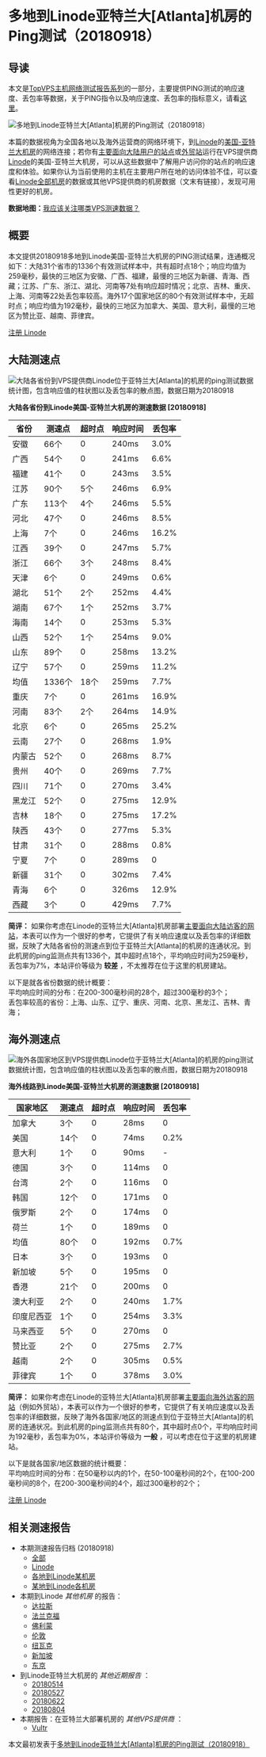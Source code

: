 #  多地到Linode亚特兰大[Atlanta]机房的Ping测试（20180918） 

## 导读

本文是[TopVPS主机网络测试报告系列](https://vps123.top/pingtest)的一部分，主要提供PING测试的响应速度、丢包率等数据，关于PING指令以及响应速度、丢包率的指标意义，请看[这里](https://vps123.top/what-is-ping.html)。

![多地到Linode亚特兰大\[Atlanta\]机房的Ping测试（20180918）](/images/thumbnails/to_linode_Atlanta.png)

本篇的数据视角为全国各地以及海外运营商的网络环境下，到[Linode](https://vps123.top/go/linode)的[美国-亚特兰大机房](https://vps123.top/linode-facilities.html#atlanta)的网络连接；若你有[主要面向大陆用户的站点](https://vps123.top/website-for-mainland-users.html)或[外贸站](https://vps123.top/website-for-internation-trade.html)运行在VPS提供商[Linode](https://vps123.top/go/linode)的美国-亚特兰大机房，可以从这些数据中了解用户访问你的站点的响应速度和体验。如果你认为当前使用的主机在主要用户所在地的访问体验不佳，可以查看[Linode全部机房](/linode/isp/china/20180918-linode-isp-china.md)的数据或其他VPS提供商的机房数据（文末有链接），发现可用性更好的机房。

**数据地图：**[我应该关注哪类VPS测速数据？](https://vps123.top/find-pingtest-data-you-need.html)

## 概要

本文提供20180918多地到Linode美国-亚特兰大机房的PING测试结果，连通概况如下：大陆31个省市的1336个有效测试样本中，共有超时点18个；响应均值为259毫秒，最快的三地区为安徽、广西、福建，最慢的三地区为新疆、青海、西藏；江苏、广东、浙江、湖北、河南等7处有响应超时情况；北京、吉林、重庆、上海、河南等22处丢包率较高。海外17个国家地区的80个有效测试样本中，无超时点；响应均值为192毫秒，最快的三地区为加拿大、美国、意大利，最慢的三地区为赞比亚、越南、菲律宾。

[注册 Linode](https://vps123.top/go/linode/_btn1)

## 大陆测速点

![大陆各省份到VPS提供商Linode位于亚特兰大\[Atlanta\]的机房的ping测试数据统计图，包含响应值的柱状图以及丢包率的散点图，数据日期为20180918](/images/pingtests/linode_20180918/plot_idc_linode_usa-atlanta_20180918_mainland.png)

**大陆各省份到Linode美国-亚特兰大机房的测速数据 [20180918]**

省份 | 测速点 | 超时点 | 响应时间 | 丢包率  
---|---|---|---|---  
安徽 | 66个 | 0 | 240ms | 3.0%  
广西 | 54个 | 0 | 241ms | 6.6%  
福建 | 41个 | 0 | 243ms | 3.5%  
江苏 | 90个 | 5个 | 246ms | 6.9%  
广东 | 113个 | 4个 | 246ms | 5.5%  
河北 | 47个 | 0 | 246ms | 8.5%  
上海 | 7个 | 0 | 246ms | 16.2%  
江西 | 39个 | 0 | 247ms | 5.7%  
浙江 | 66个 | 3个 | 248ms | 8.4%  
天津 | 6个 | 0 | 249ms | 0.6%  
湖北 | 51个 | 2个 | 252ms | 4.4%  
湖南 | 67个 | 1个 | 252ms | 3.7%  
海南 | 14个 | 0 | 253ms | 5.3%  
山西 | 52个 | 1个 | 254ms | 9.0%  
山东 | 89个 | 0 | 258ms | 13.2%  
辽宁 | 57个 | 0 | 259ms | 11.2%  
均值 | 1336个 | 18个 | 259ms | 7.7%  
重庆 | 7个 | 0 | 261ms | 16.9%  
河南 | 83个 | 2个 | 264ms | 14.9%  
北京 | 6个 | 0 | 265ms | 25.2%  
云南 | 27个 | 0 | 268ms | 1.9%  
内蒙古 | 52个 | 0 | 268ms | 8.7%  
贵州 | 40个 | 0 | 269ms | 7.7%  
四川 | 71个 | 0 | 270ms | 3.4%  
黑龙江 | 52个 | 0 | 275ms | 12.9%  
吉林 | 18个 | 0 | 275ms | 17.2%  
陕西 | 43个 | 0 | 277ms | 5.3%  
甘肃 | 31个 | 0 | 288ms | 0.8%  
宁夏 | 7个 | 0 | 289ms | 0  
新疆 | 31个 | 0 | 302ms | 7.4%  
青海 | 6个 | 0 | 326ms | 12.9%  
西藏 | 3个 | 0 | 429ms | 7.7%  
  
**简评：** 如果你考虑在Linode的亚特兰大[Atlanta]机房部署[主要面向大陆访客的网站](website-for-mainland-users.html)，本表可以作为一个很好的参考，它提供了有关响应速度以及丢包率的详细数据，反映了大陆各省份的测速点到位于亚特兰大[Atlanta]的机房的连通状况。到此机房的ping监测点共有1336个，其中超时点18个，平均响应时间为259毫秒，丢包率为7%，本站评价等级为 **较差** ，不太推荐在位于这里的机房建站。

以下是就各省份数据的统计概要：  
平均响应时间的分布：在200-300毫秒间的28个，超过300毫秒的3个；  
丢包率较高的省份：上海、山东、辽宁、重庆、河南、北京、黑龙江、吉林、青海；

## 海外测速点

![海外各国家地区到VPS提供商Linode位于亚特兰大\[Atlanta\]的机房的ping测试数据统计图，包含响应值的柱状图以及丢包率的散点图，数据日期为20180918](/images/pingtests/linode_20180918/plot_idc_linode_usa-atlanta_20180918_overseas.png)

**海外线路到Linode美国-亚特兰大机房的测速数据 [20180918]**

国家地区 | 测速点 | 超时点 | 响应时间 | 丢包率  
---|---|---|---|---  
加拿大 | 3个 | 0 | 28ms | 0  
美国 | 14个 | 0 | 74ms | 0.2%  
意大利 | 1个 | 0 | 90ms | -  
德国 | 3个 | 0 | 114ms | 0  
台湾 | 2个 | 0 | 116ms | 0  
韩国 | 12个 | 0 | 171ms | 0  
俄罗斯 | 2个 | 0 | 174ms | 0  
荷兰 | 1个 | 0 | 189ms | 0  
均值 | 80个 | 0 | 192ms | 0.7%  
日本 | 3个 | 0 | 193ms | 0  
新加坡 | 5个 | 0 | 195ms | 0  
香港 | 21个 | 0 | 200ms | 0  
澳大利亚 | 2个 | 0 | 240ms | 1.7%  
印度尼西亚 | 1个 | 0 | 254ms | 3.3%  
马来西亚 | 5个 | 0 | 270ms | 0  
赞比亚 | 2个 | 0 | 275ms | 2.7%  
越南 | 2个 | 0 | 305ms | 0.5%  
菲律宾 | 1个 | 0 | 378ms | 3.0%  
  
**简评：** 如果你考虑在Linode的亚特兰大[Atlanta]机房部署[主要面向海外访客的网站](https://vps123.top/website-for-internation-trade.html)（例如外贸站），本表可以作为一个很好的参考，它提供了有关响应速度以及丢包率的详细数据，反映了海外各国家/地区的测速点到位于亚特兰大[Atlanta]的机房的连通状况。到此机房的ping监测点共有80个，其中超时点0个，平均响应时间为192毫秒，丢包率为0%，本站评价等级为 **一般** ，可以考虑在位于这里的机房建站。

以下是就各国家/地区数据的统计概要：  
平均响应时间的分布：在50毫秒以内的1个，在50-100毫秒间的2个，在100-200毫秒间的8个，在200-300毫秒间的4个，超过300毫秒的2个；

[注册 Linode](https://vps123.top/go/linode/_btn2)

## 相关测速报告

  * 本期测速报告归档 (20180918) 
    * [全部](https://vps123.top/pingtests/20180918 "本期各VPS提供商全部测速报告")
    * [Linode](https://vps123.top/pingtests/idc-linode/20180918 "本期Linode的全部测速报告")
    * [各地到Linode某机房](https://vps123.top/pingtests/idc-linode/isp-global/20180918 "以Linode某机房为关注对象的视角，横向比较大陆各省份、海外各国家地区")
    * [某地到Linode各机房](https://vps123.top/pingtests/idc-linode/facility-all/20180918 "以大陆某省份为关注对象的视角，横向比较Linode各机房")
  * 本期到Linode _其他机房_ 的报告： 
    * [达拉斯](/linode/idc/dallas/20180918-linode-idc-dallas.md "多地到Linode达拉斯机房的Ping测试 20180918")
    * [法兰克福](/linode/idc/frankfurt/20180918-linode-idc-frankfurt.md "多地到Linode法兰克福机房的Ping测试 20180918")
    * [佛利蒙](/linode/idc/fremont/20180918-linode-idc-fremont.md "多地到Linode佛利蒙机房的Ping测试 20180918")
    * [伦敦](/linode/idc/london/20180918-linode-idc-london.md "多地到Linode伦敦机房的Ping测试 20180918")
    * [纽瓦克](/linode/idc/newark/20180918-linode-idc-newark.md "多地到Linode纽瓦克机房的Ping测试 20180918")
    * [新加坡](/linode/idc/singapore/20180918-linode-idc-singapore.md "多地到Linode新加坡机房的Ping测试 20180918")
    * [东京](/linode/idc/tokyo/20180918-linode-idc-tokyo.md "多地到Linode东京机房的Ping测试 20180918")
  * 到Linode亚特兰大机房的 _其他近期报告_ ： 
    * [20180514](/linode/idc/atlanta/20180514-linode-idc-atlanta.md "多地到Linode亚特兰大机房的Ping测试 20180514")
    * [20180527](/linode/idc/atlanta/20180527-linode-idc-atlanta.md "多地到Linode亚特兰大机房的Ping测试 20180527")
    * [20180622](/linode/idc/atlanta/20180622-linode-idc-atlanta.md "多地到Linode亚特兰大机房的Ping测试 20180622")
    * [20180804](/linode/idc/atlanta/20180804-linode-idc-atlanta.md "多地到Linode亚特兰大机房的Ping测试 20180804")
  * 本期报告：在亚特兰大部署机房的 _其他VPS提供商_ ： 
    * [Vultr](/vultr/idc/atlanta/20180918-vultr-idc-atlanta.md "多地到Vultr亚特兰大机房的Ping测试 20180918")



本文最初发表于[多地到Linode亚特兰大[Atlanta]机房的Ping测试（20180918）](https://vps123.top/pingtest/20180918-linode-idc-atlanta.html)
